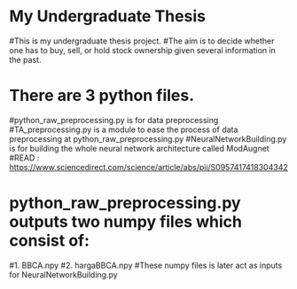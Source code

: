 # My Undergraduate Thesis
#This is my undergraduate thesis project.
#The aim is to decide whether one has to buy, sell, or hold stock ownership given several information in the past.

# There are 3 python files.
#python_raw_preprocessing.py is for data preprocessing
#TA_preprocessing.py is a module to ease the process of data preprocessing at python_raw_preprocessing.py
#NeuralNetworkBuilding.py is for building the whole neural network architecture called ModAugnet
#READ : https://www.sciencedirect.com/science/article/abs/pii/S0957417418304342

# python_raw_preprocessing.py outputs two numpy files which consist of:
#1. BBCA.npy
#2. hargaBBCA.npy
#These numpy files is later act as inputs for NeuralNetworkBuilding.py

